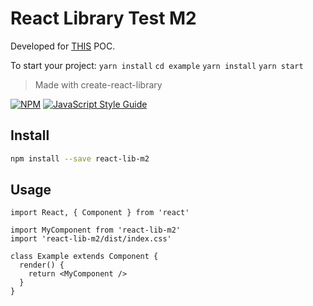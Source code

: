 # React Library Test M2

Developed for [THIS](https://atc.bmwgroup.net/confluence/display/CTWTETRIS/Create+a+React+Library) POC.

To start your project:
`yarn install`
`cd example`
`yarn install`
`yarn start`

> Made with create-react-library

[![NPM](https://img.shields.io/npm/v/react-lib-m2.svg)](https://www.npmjs.com/package/react-lib-m2) [![JavaScript Style Guide](https://img.shields.io/badge/code_style-standard-brightgreen.svg)](https://standardjs.com)

## Install

```bash
npm install --save react-lib-m2
```

## Usage

```tsx
import React, { Component } from 'react'

import MyComponent from 'react-lib-m2'
import 'react-lib-m2/dist/index.css'

class Example extends Component {
  render() {
    return <MyComponent />
  }
}
```
